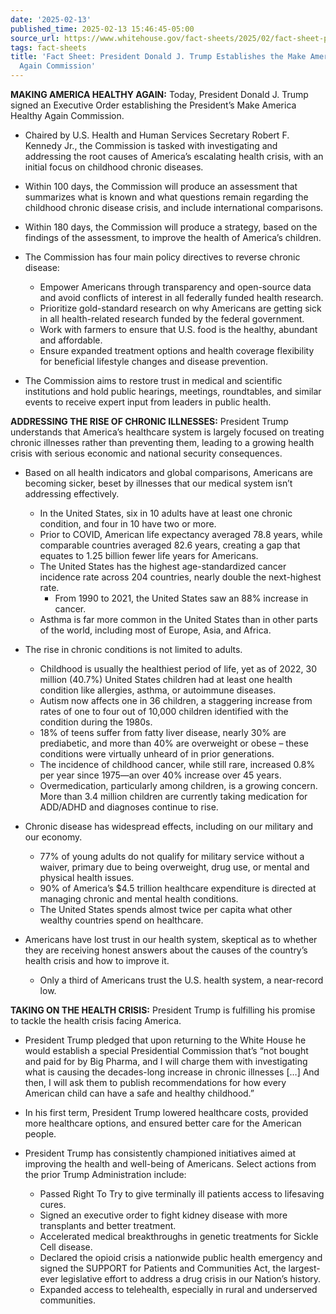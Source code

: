 ```yaml
---
date: '2025-02-13'
published_time: 2025-02-13 15:46:45-05:00
source_url: https://www.whitehouse.gov/fact-sheets/2025/02/fact-sheet-president-donald-j-trump-establishes-the-make-america-healthy-again-commission/
tags: fact-sheets
title: 'Fact Sheet: President Donald J. Trump Establishes the Make America Healthy
  Again Commission'
---
```

 
**MAKING AMERICA HEALTHY AGAIN:** Today, President Donald J. Trump
signed an Executive Order establishing the President’s Make America
Healthy Again Commission.

-   Chaired by U.S. Health and Human Services Secretary Robert F.
    Kennedy Jr., the Commission is tasked with investigating and
    addressing the root causes of America’s escalating health crisis,
    with an initial focus on childhood chronic diseases.
-   Within 100 days, the Commission will produce an assessment that
    summarizes what is known and what questions remain regarding the
    childhood chronic disease crisis, and include international
    comparisons.
-   Within 180 days, the Commission will produce a strategy, based on
    the findings of the assessment, to improve the health of America’s
    children.
-   The Commission has four main policy directives to reverse chronic
    disease:
    -   Empower Americans through transparency and open-source data and
        avoid conflicts of interest in all federally funded health
        research.

    <!-- -->

    -   Prioritize gold-standard research on why Americans are getting
        sick in all health-related research funded by the federal
        government.

    <!-- -->

    -   Work with farmers to ensure that U.S. food is the healthy,
        abundant and affordable.

    <!-- -->

    -   Ensure expanded treatment options and health coverage
        flexibility for beneficial lifestyle changes and disease
        prevention.
-   The Commission aims to restore trust in medical and scientific
    institutions and hold public hearings, meetings, roundtables, and
    similar events to receive expert input from leaders in public
    health.

**ADDRESSING THE RISE OF CHRONIC ILLNESSES:** President Trump
understands that America’s healthcare system is largely focused on
treating chronic illnesses rather than preventing them, leading to a
growing health crisis with serious economic and national security
consequences.

-   Based on all health indicators and global comparisons, Americans are
    becoming sicker, beset by illnesses that our medical system isn’t
    addressing effectively.
    -   In the United States, six in 10 adults have at least one chronic
        condition, and four in 10 have two or more.

    <!-- -->

    -   Prior to COVID, American life expectancy averaged 78.8 years,
        while comparable countries averaged 82.6 years, creating a gap
        that equates to 1.25 billion fewer life years for Americans.

    <!-- -->

    -   The United States has the highest age-standardized cancer
        incidence rate across 204 countries, nearly double the
        next-highest rate.
        -   From 1990 to 2021, the United States saw an 88% increase in
            cancer.

    <!-- -->

    -   Asthma is far more common in the United States than in other
        parts of the world, including most of Europe, Asia, and Africa.
-   The rise in chronic conditions is not limited to adults.
    -   Childhood is usually the healthiest period of life, yet as of
        2022, 30 million (40.7%) United States children had at least one
        health condition like allergies, asthma, or autoimmune diseases.

    <!-- -->

    -   Autism now affects one in 36 children, a staggering increase
        from rates of one to four out of 10,000 children identified with
        the condition during the 1980s.

    <!-- -->

    -   18% of teens suffer from fatty liver disease, nearly 30% are
        prediabetic, and more than 40% are overweight or obese – these
        conditions were virtually unheard of in prior generations.

    <!-- -->

    -   The incidence of childhood cancer, while still rare, increased
        0.8% per year since 1975—an over 40% increase over 45 years.

    <!-- -->

    -   Overmedication, particularly among children, is a growing
        concern. More than 3.4 million children are currently taking
        medication for ADD/ADHD and diagnoses continue to rise.
-   Chronic disease has widespread effects, including on our military
    and our economy.
    -   77% of young adults do not qualify for military service without
        a waiver, primary due to being overweight, drug use, or mental
        and physical health issues.

    <!-- -->

    -   90% of America’s $4.5 trillion healthcare expenditure is
        directed at managing chronic and mental health conditions.

    <!-- -->

    -   The United States spends almost twice per capita what other
        wealthy countries spend on healthcare.
-   Americans have lost trust in our health system, skeptical as to
    whether they are receiving honest answers about the causes of the
    country’s health crisis and how to improve it.
    -   Only a third of Americans trust the U.S. health system, a
        near-record low.

**TAKING ON THE HEALTH CRISIS:** President Trump is fulfilling his
promise to tackle the health crisis facing America.

-   President Trump pledged that upon returning to the White House he
    would establish a special Presidential Commission that’s “not bought
    and paid for by Big Pharma, and I will charge them with
    investigating what is causing the decades-long increase in chronic
    illnesses \[…\] And then, I will ask them to publish recommendations
    for how every American child can have a safe and healthy childhood.”
-   In his first term, President Trump lowered healthcare costs,
    provided more healthcare options, and ensured better care for the
    American people.
-   President Trump has consistently championed initiatives aimed at
    improving the health and well-being of Americans. Select actions
    from the prior Trump Administration include:
    -   Passed Right To Try to give terminally ill patients access to
        lifesaving cures.

    <!-- -->

    -   Signed an executive order to fight kidney disease with more
        transplants and better treatment.

    <!-- -->

    -   Accelerated medical breakthroughs in genetic treatments for
        Sickle Cell disease.

    <!-- -->

    -   Declared the opioid crisis a nationwide public health emergency
        and signed the SUPPORT for Patients and Communities Act, the
        largest-ever legislative effort to address a drug crisis in our
        Nation’s history.

    <!-- -->

    -   Expanded access to telehealth, especially in rural and
        underserved communities.
